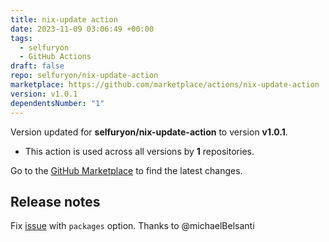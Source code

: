 ```yaml
---
title: nix-update action
date: 2023-11-09 03:06:49 +00:00
tags:
  - selfuryon
  - GitHub Actions
draft: false
repo: selfuryon/nix-update-action
marketplace: https://github.com/marketplace/actions/nix-update-action
version: v1.0.1
dependentsNumber: "1"
---
```



Version updated for **selfuryon/nix-update-action** to version **v1.0.1**.
- This action is used across all versions by **1** repositories.

Go to the [GitHub Marketplace](https://github.com/marketplace/actions/nix-update-action) to find the latest changes.

## Release notes

Fix [issue](https://github.com/selfuryon/nix-update-action/pull/2) with `packages` option. Thanks to @michaelBelsanti 

